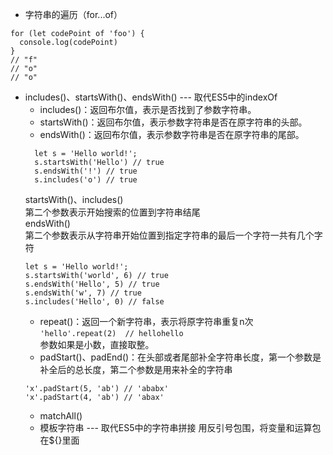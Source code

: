 - 字符串的遍历（for...of）
```
for (let codePoint of 'foo') {
  console.log(codePoint)
}
// "f"
// "o"
// "o"
```
- includes()、startsWith()、endsWith() --- 取代ES5中的indexOf 
  - includes()：返回布尔值，表示是否找到了参数字符串。
  - startsWith()：返回布尔值，表示参数字符串是否在原字符串的头部。
  - endsWith()：返回布尔值，表示参数字符串是否在原字符串的尾部。
  ```
    let s = 'Hello world!';
    s.startsWith('Hello') // true
    s.endsWith('!') // true
    s.includes('o') // true
  ``` 
  startsWith()、includes()   
  第二个参数表示开始搜索的位置到字符串结尾   
  endsWith()   
  第二个参数表示从字符串开始位置到指定字符串的最后一个字符一共有几个字符
  ```
  let s = 'Hello world!';
  s.startsWith('world', 6) // true
  s.endsWith('Hello', 5) // true
  s.endsWith('w', 7) // true
  s.includes('Hello', 0) // false
  ```
  - repeat()：返回一个新字符串，表示将原字符串重复n次   
  `'hello'.repeat(2)  // hellohello`   
   参数如果是小数，直接取整。
   - padStart()、padEnd()：在头部或者尾部补全字符串长度，第一个参数是补全后的总长度，第二个参数是用来补全的字符串
   ```
   'x'.padStart(5, 'ab') // 'ababx'
   'x'.padStart(4, 'ab') // 'abax'
   ```
   - matchAll()
   - 模板字符串 --- 取代ES5中的字符串拼接
     用反引号包围，将变量和运算包在${}里面
     
   
